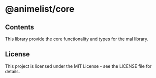 # @animelist/core

## Contents

This library provide the core functionality and types for the mal library.

## License

This project is licensed under the MIT License - see the LICENSE file for details.
